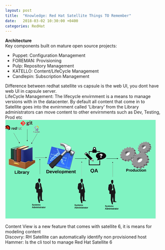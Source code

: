 ```yaml
---
layout: post
title:  "Knowledge: Red Hat Satellite Things TO Remember"
date:   2018-03-02 10:30:00 +0400
categories: RedHat
---
```

**Architecture**  
Key components built on mature open source projects:  
* Puppet: Configuration Management  
* FOREMAN: Provisioning  
* Pulp: Repository Management  
* KATELLO: Content/LifeCycle Management   
* Candlepin: Subscription Management  

Difference between redhat satellite vs capsule is the web UI, you dont have web UI in capsule server.  
LifeCycle Management: The lifecycle envirnment is a means to manage versions with in the datacenter. By default all content that come in to Satellite goes into the evnirnment called 'Library' from the Library administrators can move content to other envirnments such as Dev, Testing, Prod etc 
![LifeCycle](/assets/images/rhSat.png) 
 
Content View is a new feature that comes with satellite 6, it is means for modeling content  
Discovry: RH Satellite can automatically identify non provisioned host  
Hammer: Is the cli tool to manage Red Hat Satellite 6  
